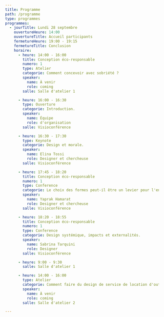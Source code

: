 ```yaml
---
title: Programme
path: /programme
type: programmes
programmes:
  - jourTitle: Lundi 28 septembre
    ouvertureHeure: 14:00
    ouvertureTitle: Accueil participants
    fermetureHeure: 19:00 - 19:15
    fermetureTitle: Conclusion
    horaire:
      - heure: 14:00 - 16:00
        title: Conception éco-responsable
        numero: 1
        type: Atelier
        categorie: Comment concevoir avec sobriété ?
        speaker:
          name: À venir
          role: coming
        salle: Salle d'atelier 1

      - heure: 16:00 - 16:30
        type: Ouverture
        categorie: Introduction.
        speaker:
          name: Équipe
          role: d'organisation
        salle: Visioconférence

      - heure: 16:30 - 17:30
        type: Keynote
        categorie: Design et morale.
        speaker:
          name: Elina Tossi
          role: Designer et chercheuse
        salle: Visioconférence

      - heure: 17:45 - 18:20
        title: Conception éco-responsable
        numero: 1
        type: Conference
        categorie: Le choix des formes peut-il être un levier pour l'engagement écologique ?
        speaker:
          name: Yaprak Hamarat
          role: Designer et chercheuse
        salle: Visioconférence

      - heure: 18:20 - 18:55
        title: Conception éco-responsable
        numero: 1
        type: Conference
        categorie: Design systémique, impacts et externalités.
        speaker:
          name: Sabrina Tarquini
          role: Designer
        salle: Visioconférence

      - heure: 9:00 - 9:30
        salle: Salle d'atelier 1

      - heure: 14:00 - 16:00
        type: Atelier
        categorie: Comment faire du design de service de location d'outils high tech ?
        speaker:
          name: À venir
          role: coming
        salle: Salle d'atelier 2

---
```

